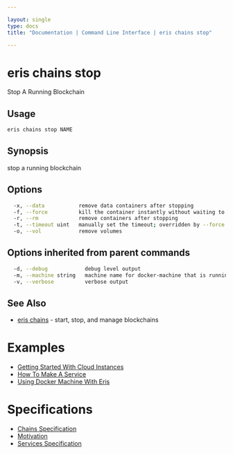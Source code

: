 ```yaml
---

layout: single
type: docs
title: "Documentation | Command Line Interface | eris chains stop"

---
```


# eris chains stop

Stop A Running Blockchain

## Usage

```bash
eris chains stop NAME
```

## Synopsis

stop a running blockchain


## Options

```bash
  -x, --data           remove data containers after stopping
  -f, --force          kill the container instantly without waiting to exit
  -r, --rm             remove containers after stopping
  -t, --timeout uint   manually set the timeout; overridden by --force (default 10)
  -o, --vol            remove volumes
```

## Options inherited from parent commands

```bash
  -d, --debug            debug level output
  -m, --machine string   machine name for docker-machine that is running VM (default "eris")
  -v, --verbose          verbose output
```



## See Also

* [eris chains](/docs/documentation/cli/0.12.0-rc3/eris_chains/) - start, stop, and manage blockchains




# Examples

* [Getting Started With Cloud Instances](/docs/documentation/cli/0.12.0-rc3/examples/getting_started_with_cloud_instances/)
* [How To Make A Service](/docs/documentation/cli/0.12.0-rc3/examples/how_to_make_a_service/)
* [Using Docker Machine With Eris](/docs/documentation/cli/0.12.0-rc3/examples/using_docker_machine_with_eris/)


# Specifications

* [Chains Specification](/docs/documentation/cli/0.12.0-rc3/specifications/chains_specification/)
* [Motivation](/docs/documentation/cli/0.12.0-rc3/specifications/motivation/)
* [Services Specification](/docs/documentation/cli/0.12.0-rc3/specifications/services_specification/)

